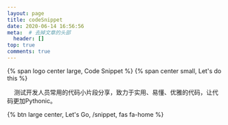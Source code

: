 ```yaml
---
layout: page
title: codeSnippet
date: 2020-06-14 16:56:56
meta:  # 去掉文章的头部
  header: []
top: true
comments: true
---
```


<p>
{% span logo center large, Code Snippet %}
{% span center small, Let's do this %}
</p>

&nbsp;&nbsp;&nbsp;&nbsp;测试开发人员常用的代码小片段分享，致力于实用、易懂、优雅的代码，让代码更加Pythonic。

{% btn large center, Let's Go, /snippet, fas fa-home %}
